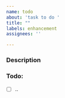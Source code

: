 ```yaml
---
name: todo
about: 'task to do '
title: ""
labels: enhancement
assignees: ''

---
```


### Description

### Todo:
- [ ] ..
